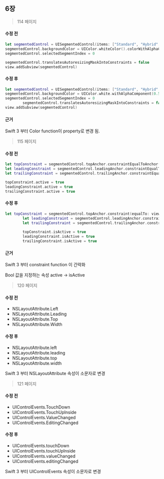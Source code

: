 ## 6장

> 114 페이지



#### 수정 전

```swift
let segmentedControl = UISegmentedControl(items: ["Standard", "Hybrid", "Satellite"])
segmentedControl.backgroundColor = UIColor.whiteColor().colorWithAlphaComponent(0.5)
segmentedControl.selectedSegmentIndex = 0

segmentedControl.translatesAutoresizingMaskIntoConstraints = false
view.addSubview(segmentedControl)
```

#### 수정 후

```swift
let segmentedControl = UISegmentedControl(items: ["Standard", "Hybrid", "Satellite"])
segmentedControl.backgroundColor = UIColor.white.withAlphaComponent(0.5)
segmentedControl.selectedSegmentIndex = 0
        segmentedControl.translatesAutoresizingMaskIntoConstraints = false
view.addSubview(segmentedControl)
```

#### 근거

Swift 3 부터 Color function이 property로 변경 됨.



> 115 페이지

#### 수정 전

```swift
let topConstraint = segmentedControl.topAnchor.constraintEqualToAnchor(view.topAnchor)
let leadingConstraint = segmentedControl.leadingAnchor.constraintEqualToAnchor(view.leadingAnchor)
let trailingConstraint = segmentedControl.trailingAnchor.constraintEqualToAnchor(view.trailingAnchor)

topConstraint.active = true
leadingConstraint.active = true
trailingConstraint.active = true
```

#### 수정 후

```swift
let topConstraint = segmentedControl.topAnchor.constraint(equalTo: view.topAnchor)
        let leadingConstraint = segmentedControl.leadingAnchor.constraint(equalTo: view.leadingAnchor)
        let trailingConstraint = segmentedControl.trailingAnchor.constraint(equalTo: view.trailingAnchor)
        
        topConstraint.isActive = true
        leadingConstraint.isActive = true
        trailingConstraint.isActive = true
```

#### 근거

Swift 3 부터 constraint function 이 간략화

Bool 값을 지정하는 속성 active -> isActive 



> 120 페이지

#### 수정 전

- NSLayoutAttribute.Left
- NSLayoutAttribute.Leading
- NSLayoutAttribute.Top
- NSLayoutAttribute.Width

#### 수정 후

- NSLayoutAttribute.left
- NSLayoutAttribute.leading
- NSLayoutAttribute.top
- NSLayoutAttribute.width

Swift 3 부터 NSLayoutAttribute 속성이 소문자로 변경



> 121 페이지

#### 수정 전

- UIControlEvents.TouchDown
- UIControlEvents.TouchUpInside
- UIControlEvents.ValueChanged
- UIControlEvents.EditingChanged

#### 수정 후

- UIControlEvents.touchDown
- UIControlEvents.touchUpInside
- UIControlEvents.valueChanged
- UIControlEvents.editingChanged

Swift 3 부터 UIControlEvents 속성이 소문자로 변경

